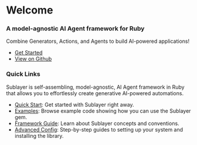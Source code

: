 # Welcome

### A model-agnostic AI Agent framework for Ruby

Combine Generators, Actions, and Agents to build AI-powered applications!

* [Get Started](docs/quick\_start.md)
* [View on Github](https://github.com/sublayerapp/sublayer)

### Quick Links

Sublayer is self-assembling, model-agnostic, AI Agent framework in Ruby that allows you to effortlessly create generative AI-powered automations.

* [Quick Start](docs/quick\_start.md): Get started with Sublayer right away.
* [Examples](docs/guides/overview.md): Browse example code showing how you can use the Sublayer gem.
* [Framework Guide](docs/concepts/overview.md): Learn about Sublayer concepts and conventions.
* [Advanced Config](docs/advanced\_config.md): Step-by-step guides to setting up your system and installing the library.
